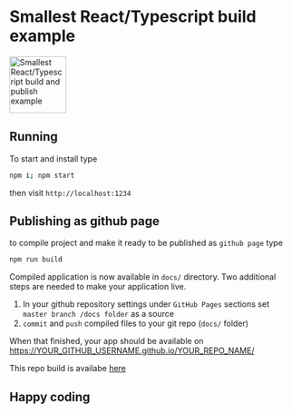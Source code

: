 # Smallest React/Typescript build example

<img alt="Smallest React/Typescript build and publish example" src="https://www.svgrepo.com/show/84150/hedgehog.svg" width="100px" />

## Running

To start and install type

```sh
npm i; npm start
```

then visit `http://localhost:1234`

## Publishing as github page

to compile project and make it ready to be published as `github page` type

```sh
npm run build
```

Compiled application is now available in `docs/` directory. 
Two additional steps are needed to make your application live.

1. In your github repository settings under `GitHub Pages` sections set `master branch /docs folder` as a source
2. `commit` and `push` compiled files to your git repo (`docs/` folder)

When that finished, your app should be available on https://YOUR_GITHUB_USERNAME.github.io/YOUR_REPO_NAME/ 

This repo build is availabe [here](https://gmoskal.github.io/smallest-react-ts/)

## Happy coding
